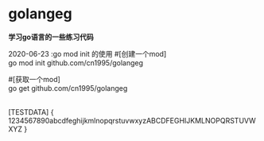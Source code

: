 # golangeg


<b>学习go语言的一些练习代码</b>

<date>2020-06-23</date>
:go mod init 的使用
#[创建一个mod]
<br>
go mod init github.com/cn1995/golangeg

#[获取一个mod]
<br>
go get github.com/cn1995/golangeg

<br>
[TESTDATA]
{
1234567890abcdfeghijkmlnopqrstuvwxyzABCDFEGHIJKMLNOPQRSTUVWXYZ
}
